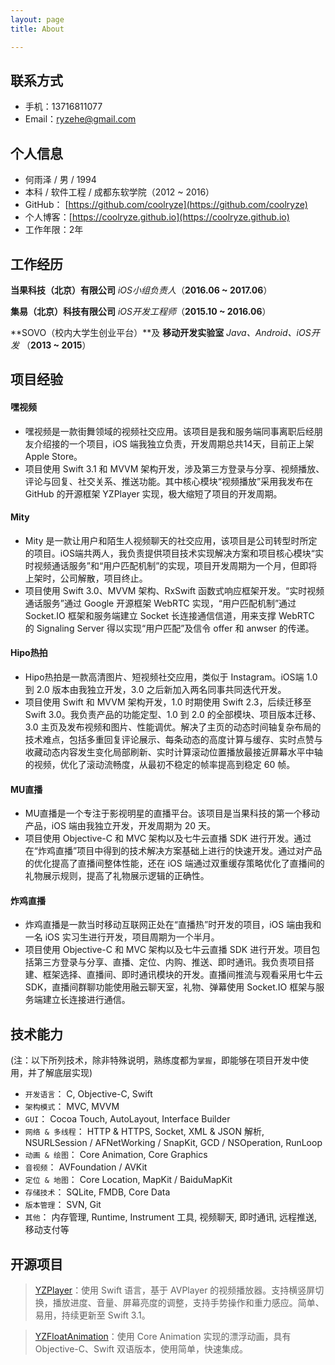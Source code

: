 ```yaml
---
layout: page 
title: About

---
```

## 联系方式
- 手机：13716811077
- Email：ryzehe@gmail.com


## 个人信息
- 何雨泽 / 男 / 1994
- 本科 / 软件工程 / 成都东软学院（2012 ~ 2016）
- GitHub： [https://github.com/coolryze](https://github.com/coolryze)
- 个人博客：[https://coolryze.github.io](https://coolryze.github.io)
- 工作年限：2年


## 工作经历
**当果科技（北京）有限公司** *iOS小组负责人*（__2016.06 ~ 2017.06__）

**集易（北京）科技有限公司** *iOS开发工程师*（__2015.10 ~ 2016.06__）

**SOVO（校内大学生创业平台）**及 **移动开发实验室** *Java、Android、iOS开发* （__2013 ~ 2015__）


## 项目经验

#### 嘿视频 
- 嘿视频是一款街舞领域的视频社交应用。该项目是我和服务端同事离职后经朋友介绍接的一个项目，iOS 端我独立负责，开发周期总共14天，目前正上架Apple Store。
- 项目使用 Swift 3.1 和 MVVM 架构开发，涉及第三方登录与分享、视频播放、评论与回复、社交关系、推送功能。其中核心模块“视频播放”采用我发布在 GitHub 的开源框架 YZPlayer 实现，极大缩短了项目的开发周期。

#### Mity
- Mity 是一款让用户和陌生人视频聊天的社交应用，该项目是公司转型时所定的项目。iOS端共两人，我负责提供项目技术实现解决方案和项目核心模块“实时视频通话服务”和“用户匹配机制”的实现，项目开发周期为一个月，但即将上架时，公司解散，项目终止。
- 项目使用 Swift 3.0、MVVM 架构、RxSwift 函数式响应框架开发。“实时视频通话服务”通过 Google 开源框架 WebRTC 实现，“用户匹配机制”通过 Socket.IO 框架和服务端建立 Socket 长连接通信信道，用来支撑 WebRTC 的 Signaling Server 得以实现“用户匹配”及信令 offer 和 anwser 的传递。

#### Hipo热拍
- Hipo热拍是一款高清图片、短视频社交应用，类似于 Instagram。iOS端 1.0 到 2.0 版本由我独立开发，3.0 之后新加入两名同事共同迭代开发。
- 项目使用 Swift 和 MVVM 架构开发，1.0 时期使用 Swift 2.3，后续迁移至 Swift 3.0。我负责产品的功能定型、1.0 到 2.0 的全部模块、项目版本迁移、3.0 主页及发布视频和图片、性能调优。解决了主页的动态时间轴复杂布局的技术难点，包括多重回复评论展示、每条动态的高度计算与缓存、实时点赞与收藏动态内容发生变化局部刷新、实时计算滚动位置播放最接近屏幕水平中轴的视频，优化了滚动流畅度，从最初不稳定的帧率提高到稳定 60 帧。

#### MU直播
- MU直播是一个专注于影视明星的直播平台。该项目是当果科技的第一个移动产品，iOS 端由我独立开发，开发周期为 20 天。
- 项目使用 Objective-C 和 MVC 架构以及七牛云直播 SDK 进行开发。通过在“炸鸡直播”项目中得到的技术解决方案基础上进行的快速开发。通过对产品的优化提高了直播间整体性能，还在 iOS 端通过双重缓存策略优化了直播间的礼物展示规则，提高了礼物展示逻辑的正确性。

#### 炸鸡直播
- 炸鸡直播是一款当时移动互联网正处在“直播热”时开发的项目，iOS 端由我和一名 iOS 实习生进行开发，项目周期为一个半月。
- 项目使用 Objective-C 和 MVC 架构以及七牛云直播 SDK 进行开发。项目包括第三方登录与分享、直播、定位、内购、推送、即时通讯。我负责项目搭建、框架选择、直播间、即时通讯模块的开发。直播间推流与观看采用七牛云 SDK，直播间群聊功能使用融云聊天室，礼物、弹幕使用 Socket.IO 框架与服务端建立长连接进行通信。


## 技术能力
(注：以下所列技术，除非特殊说明，熟练度都为`掌握`，即能够在项目开发中使用，并了解底层实现)

- `开发语言`：		C, Objective-C, Swift
- `架构模式`：		MVC, MVVM
- `GUI`：			Cocoa Touch, AutoLayout, Interface Builder
- `网络 & 多线程`：	HTTP & HTTPS, Socket, XML & JSON 解析, NSURLSession / AFNetWorking / SnapKit, GCD / NSOperation, RunLoop
- `动画 & 绘图`：	Core Animation, Core Graphics
- `音视频`：			AVFoundation / AVKit
- `定位 & 地图`：	Core Location, MapKit / BaiduMapKit
- `存储技术`：		SQLite, FMDB, Core Data
- `版本管理`：		SVN, Git
- `其他`：			内存管理, Runtime, Instrument 工具, 视频聊天, 即时通讯, 远程推送, 移动支付等


## 开源项目
> [YZPlayer](https://github.com/coolryze/YZPlayer)：使用 Swift 语言，基于 AVPlayer 的视频播放器。支持横竖屏切换，播放进度、音量、屏幕亮度的调整，支持手势操作和重力感应。简单、易用，持续更新至 Swift 3.1。

> [YZFloatAnimation](https://github.com/coolryze/YZFloatAnimation)：使用 Core Animation 实现的漂浮动画，具有 Objective-C、Swift 双语版本，使用简单，快速集成。